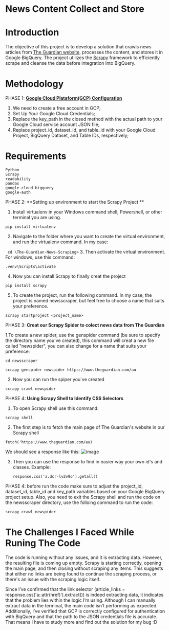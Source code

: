 # **News Content Collect and Store**
# **Introduction**

The objective of this project is to develop a solution that crawls news articles from [The Guardian website](https://www.theguardian.com/au), processes the content, and stores it in Google BigQuery. The project utilizes the [Scrapy](https://scrapy.org/) framework to efficiently scrape and cleanse the data before integration into BigQuery.

# **Methodology**

PHASE 1: **[Google Cloud Plataform(GCP) Configuration](https://cloud.google.com/free)**
1. We need to create a free account in GCP;
2. Set Up Your Google Cloud Credentials;
3. Replace the key_path in the closed method with the actual path to your Google Cloud service account JSON file;
4. Replace project_id, dataset_id, and table_id with your Google Cloud Project, BigQuery Dataset, and Table IDs, respectively;

# **Requirements**
    Python
    Scrapy
    readability
    pandas
    google-cloud-bigquery
    google-auth

PHASE 2:  **Setting up environment to start the Scrapy Project **
1. Install virtualenv in your Windows command shell, Powershell, or other terminal you are using.

```
pip install virtualenv
```
2. Navigate to the folder where you want to create the virtual environment, and run the virtualenv command. In my case:
   
``  cd \The-Guardian-News-Scraping> ``
3. Then activate the virtual environment. For windows, use this command: 

```
.venv\Scripts\activate
```

4. Now you can install Scrapy to finally creat the project
```
pip install scrapy
```
5. To create the project, run the following command. In my case, the project is named newsscraper, but feel free to choose a name that suits your preference.

```
scrapy startproject <project_name>
```

PHASE 3: **Creat our Scrapy Spider to colect news data from The Guardian** 

1.To create a new spider, use the genspider command (be sure to specify the directory name you've created), this command will creat a new file called "newspider", you can also change for a name that suits your preference: 

```
cd newsscraper

scrapy genspider newspider https://www.theguardian.com/au
```

2. Now you can run the spiper you`ve created
```
scrapy crawl newspider
```

PHASE 4:  **Using Scrapy Shell to Identify CSS Selectors**

1. To open Scrapy shell use this command:
   
```
scrapy shell
```
2. The first step is to fetch the main page of The Guardian's website in our Scrapy shell
   
 ```
fetch('https://www.theguardian.com/au)
```
We should see a response like this:
![image](https://github.com/user-attachments/assets/4b62d81c-0bf7-44a4-a1a8-0c2c12f02604)

3. Then you can use the response to find in easier way your own id's and classes. Example:
   ```
   response.css('a.dcr-lv2v9o').getall()
   ```

PHASE 4: before run the code make sure to adjust the project_id, dataset_id, table_id and key_path variables based on your Google BigQuery project setup. Also, you need to exit the Scrapy shell and run the code on the newsscraper directory, use the folloing command to run the code:

```
scrapy crawl newspider
```

# **The Challenges I Faced While Runing The Code** 
The code is running without any issues, and it is extracting data. However, the resulting file is coming up empty. Scrapy is starting correctly, opening the main page, and then closing without scraping any items. This suggests that either no links are being found to continue the scraping process, or there's an issue with the scraping logic itself.

Since I’ve confirmed that the link selector (article_links = response.css('a::attr(href)').extract()) is indeed extracting data, it indicates that the problem lies within the logic I’m using. Although I can manually extract data in the terminal, the main code isn’t performing as expected. Additionally, I’ve verified that GCP is correctly configured for authentication with BigQuery and that the path to the JSON credentials file is accurate.
That means I have to study more and find out the solution for my bug :D

